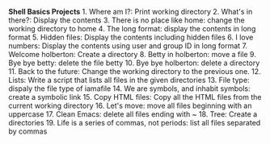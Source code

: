__Shell Basics Projects__
	1. Where am I?: Print working directory
	2. What's in there?: Display the contents
	3. There is no place like home: change the working directory to home
	4. The long format: display the contents in long format
	5. Hidden files: Display the contents including hidden files
	6. I love numbers: Display the contents using user and group ID in long format
	7. Welcome holberton: Create a directory
	8. Betty in holberton: move a file 
	9. Bye bye betty: delete the file betty
	10. Bye bye holberton: delete a directory 
	11. Back to the future: Change the working directory to the previous one.
	12. Lists: Write a script that lists all files in the given directories
	13. File type: dispaly the file type of iamafile
	14. We are symbols, and inhabit symbols: create a symbolic link
	15. Copy HTML files: Copy all the HTML files from the current working directory
	16. Let's move: move all files beginning with an uppercase
	17. Clean Emacs: delete all files ending with ~
	18. Tree: Create a directories
	19. Life is a series of commas, not periods: list all files separated by commas
